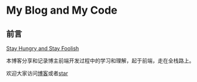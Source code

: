 # My Blog and My Code

## 前言

[Stay Hungry and Stay Foolish](http://www.iqiyi.com/w_19rrhpmkw9.html)


本博客分享和记录博主前端开发过程中的学习和理解，起于前端，走在全栈路上。


欢迎大家访问[博客](skixfox.top)或者[star](https://github.com/LoverFancy)


<!--博客搭建参考 [qiubaiying](https://github.com/qiubaiying) [Hux](https://github.com/huxpro)-->